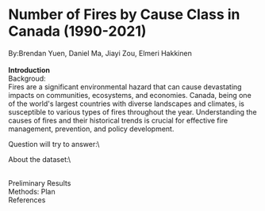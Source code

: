 # Number of Fires by Cause Class in Canada (1990-2021)
By:Brendan Yuen, Daniel Ma, Jiayi Zou, Elmeri Hakkinen\
\
**Introduction**\
Backgroud:\
Fires are a significant environmental hazard that can cause devastating impacts on communities, ecosystems, and economies. Canada, being one of the world's largest countries with diverse landscapes and climates, is susceptible to various types of fires throughout the year. Understanding the causes of fires and their historical trends is crucial for effective fire management, prevention, and policy development.

Question will try to answer:\

About the dataset:\


\
Preliminary Results\
Methods: Plan\
References 
